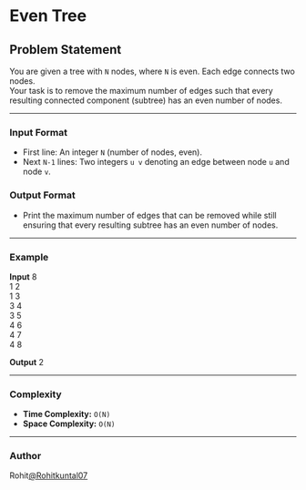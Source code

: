 # Even Tree

## Problem Statement
You are given a tree with `N` nodes, where `N` is even. Each edge connects two nodes.  
Your task is to remove the maximum number of edges such that every resulting connected component (subtree) has an even number of nodes.

---

### Input Format
- First line: An integer `N` (number of nodes, even).
- Next `N-1` lines: Two integers `u v` denoting an edge between node `u` and node `v`.

### Output Format
- Print the maximum number of edges that can be removed while still ensuring that every resulting subtree has an even number of nodes.

---

### Example
**Input**
8<br>
1 2<br>
1 3<br>
3 4<br>
3 5<br>
4 6<br>
4 7<br>
4 8<br>

**Output**
2

---

### Complexity
- **Time Complexity:** `O(N)`  
- **Space Complexity:** `O(N)`  

---

### Author
Rohit[@Rohitkuntal07](https://github.com/Rohitkuntal07)

